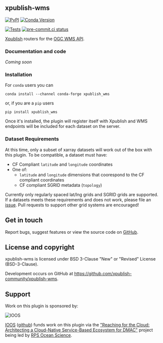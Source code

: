 ## xpublish-wms

[![PyPI](https://img.shields.io/pypi/v/xpublish-wms)](https://pypi.org/project/xpublish-wms/)
[![Conda Version](https://img.shields.io/conda/vn/conda-forge/xpublish-wms.svg)](https://anaconda.org/conda-forge/xpublish-wms)

[![Tests](https://github.com/xpublish-community/xpublish-wms/actions/workflows/tests.yml/badge.svg)](https://github.com/xpublish-community/xpublish-wms/actions/workflows/tests.yml)
[![pre-commit.ci status](https://results.pre-commit.ci/badge/github/xpublish-community/xpublish-wms/main.svg)](https://results.pre-commit.ci/latest/github/xpublish-community/xpublish-wms/main)

[Xpublish](https://xpublish.readthedocs.io/en/latest/) routers for the [OGC WMS API](https://www.ogc.org/standards/wms).

### Documentation and code

*Coming soon*

### Installation

For `conda` users you can

```shell
conda install --channel conda-forge xpublish_wms
```

or, if you are a `pip` users

```shell
pip install xpublish_wms
```

Once it's installed, the plugin will register itself with Xpublish and WMS endpoints will be included for each dataset on the server.

### Dataset Requirements

At this time, only a subset of xarray datasets will work out of the box with this plugin. To be compatible, a dataset must have:

- CF Compliant `latitude` and `longitude` coordinates
- One of:
    - `latitude` and `longitude` dimensions that coorespond to the CF compliant coordinates
    - CF compliant SGRID metadata (`topology`)

Currently only regularly spaced lat/lng grids and SGRID grids are supported. If a datasets meets these requirements and does not work, please file an [issue](https://github.com/xpublish-community/xpublish-wms/issues). Pull requests to support other grid systems are encouraged!

## Get in touch

Report bugs, suggest features or view the source code on [GitHub](https://github.com/xpublish-community/xpublish-wms/issues).

## License and copyright

xpublish-wms is licensed under BSD 3-Clause "New" or "Revised" License (BSD-3-Clause).

Development occurs on GitHub at <https://github.com/xpublish-community/xpublish-wms>.

## Support

Work on this plugin is sponsored by: 

![IOOS](https://cdn.ioos.noaa.gov/media/2017/12/IOOS_logo.png)

[IOOS](https://ioos.noaa.gov/) ([github](https://github.com/ioos)) funds work on this plugin via the ["Reaching for the Cloud: Architecting a Cloud-Native Service-Based Ecosystem for DMAC"](https://github.com/asascience-open/nextgen-dmac) project being led by [RPS Ocean Science](https://www.rpsgroup.com/).